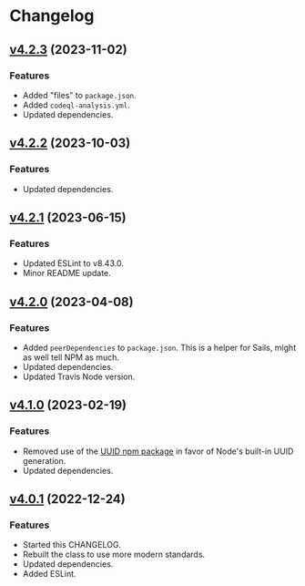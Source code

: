 # Changelog

## [v4.2.3](https://github.com/neonexus/fixted/compare/v4.2.2...v4.2.3) (2023-11-02)

### Features

* Added "files" to `package.json`.
* Added `codeql-analysis.yml`.
* Updated dependencies.

## [v4.2.2](https://github.com/neonexus/fixted/compare/v4.2.1...v4.2.2) (2023-10-03)

### Features

* Updated dependencies.

## [v4.2.1](https://github.com/neonexus/fixted/compare/v4.2.0...v4.2.1) (2023-06-15)

### Features

* Updated ESLint to v8.43.0.
* Minor README update.

## [v4.2.0](https://github.com/neonexus/fixted/compare/v4.1.0...v4.2.0) (2023-04-08)

### Features

* Added `peerDependencies` to `package.json`. This is a helper for Sails, might as well tell NPM as much.
* Updated dependencies.
* Updated Travis Node version.

## [v4.1.0](https://github.com/neonexus/fixted/compare/v4.0.1...v4.1.0) (2023-02-19)

### Features

* Removed use of the [UUID npm package](https://www.npmjs.com/package/uuid) in favor of Node's built-in UUID generation.
* Updated dependencies.

## [v4.0.1](https://github.com/neonexus/fixted/compare/v3.0.4...v4.0.1) (2022-12-24)

### Features

* Started this CHANGELOG.
* Rebuilt the class to use more modern standards.
* Updated dependencies.
* Added ESLint.
